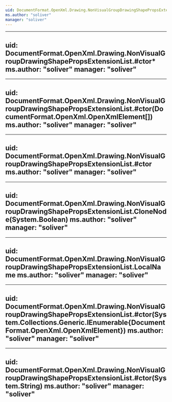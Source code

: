 ```yaml
---
uid: DocumentFormat.OpenXml.Drawing.NonVisualGroupDrawingShapePropsExtensionList
ms.author: "soliver"
manager: "soliver"
---
```


---
uid: DocumentFormat.OpenXml.Drawing.NonVisualGroupDrawingShapePropsExtensionList.#ctor*
ms.author: "soliver"
manager: "soliver"
---

---
uid: DocumentFormat.OpenXml.Drawing.NonVisualGroupDrawingShapePropsExtensionList.#ctor(DocumentFormat.OpenXml.OpenXmlElement[])
ms.author: "soliver"
manager: "soliver"
---

---
uid: DocumentFormat.OpenXml.Drawing.NonVisualGroupDrawingShapePropsExtensionList.#ctor
ms.author: "soliver"
manager: "soliver"
---

---
uid: DocumentFormat.OpenXml.Drawing.NonVisualGroupDrawingShapePropsExtensionList.CloneNode(System.Boolean)
ms.author: "soliver"
manager: "soliver"
---

---
uid: DocumentFormat.OpenXml.Drawing.NonVisualGroupDrawingShapePropsExtensionList.LocalName
ms.author: "soliver"
manager: "soliver"
---

---
uid: DocumentFormat.OpenXml.Drawing.NonVisualGroupDrawingShapePropsExtensionList.#ctor(System.Collections.Generic.IEnumerable{DocumentFormat.OpenXml.OpenXmlElement})
ms.author: "soliver"
manager: "soliver"
---

---
uid: DocumentFormat.OpenXml.Drawing.NonVisualGroupDrawingShapePropsExtensionList.#ctor(System.String)
ms.author: "soliver"
manager: "soliver"
---
